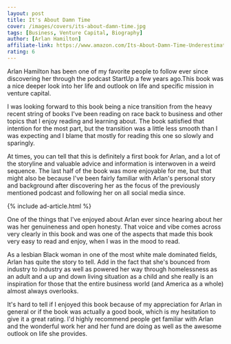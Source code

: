 ```yaml
---
layout: post
title: It's About Damn Time
cover: /images/covers/its-about-damn-time.jpg
tags: [Business, Venture Capital, Biography]
author: [Arlan Hamilton]
affiliate-link: https://www.amazon.com/Its-About-Damn-Time-Underestimated/dp/0593136411
rating: 6
---
```


Arlan Hamilton has been one of my favorite people to follow ever since discovering her through the podcast StartUp a few years ago.This book was a nice deeper look into her life and outlook on life and specific mission in venture capital.

I was looking forward to this book being a nice transition from the heavy recent string of books I've been reading on race back to business and other topics that I enjoy reading and learning about. The book satisfied that intention for the most part, but the transition was a little less smooth than I was expecting and I blame that mostly for reading this one so slowly and sparingly.

At times, you can tell that this is definitely a first book for Arlan, and a lot of the storyline and valuable advice and information is interwoven in a weird sequence. The last half of the book was more enjoyable for me, but that might also be because I've been fairly familiar with Arlan's personal story and background after discovering her as the focus of the previously mentioned podcast and following her on all social media since.

{% include ad-article.html %}

One of the things that I've enjoyed about Arlan ever since hearing about her was her genuineness and open honesty. That voice and vibe comes across very clearly in this book and was one of the aspects that made this book very easy to read and enjoy, when I was in the mood to read.

As a lesbian Black woman in one of the most white male dominated fields, Arlan has quite the story to tell. Add in the fact that she's bounced from industry to industry as well as powered her way through homelessness as an adult and a up and down living situation as a child and she really is an inspiration for those that the entire business world (and America as a whole) almost always overlooks.

It's hard to tell if I enjoyed this book because of my appreciation for Arlan in general or if the book was actually a good book, which is my hesitation to give it a great rating. I'd highly recommend people get familiar with Arlan and the wonderful work her and her fund are doing as well as the awesome outlook on life she provides.